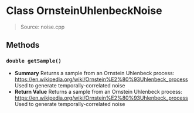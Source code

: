 # Class OrnsteinUhlenbeckNoise
> Source: noise.cpp
## Methods
### ``double getSample()``
* **Summary**
  Returns a sample from an Ornstein Uhlenbeck process: https://en.wikipedia.org/wiki/Ornstein%E2%80%93Uhlenbeck_process Used to generate temporally-correlated noise
* **Return Value**
  Returns a sample from an Ornstein Uhlenbeck process: https://en.wikipedia.org/wiki/Ornstein%E2%80%93Uhlenbeck_process Used to generate temporally-correlated noise

